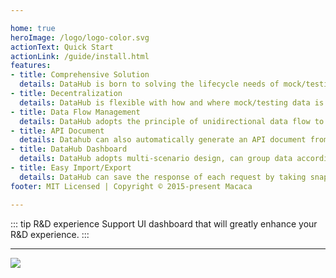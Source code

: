 ```yaml
---

home: true
heroImage: /logo/logo-color.svg
actionText: Quick Start
actionLink: /guide/install.html
features:
- title: Comprehensive Solution
  details: DataHub is born to solving the lifecycle needs of mock/testing data of software development, from development, testing, staging to final production.
- title: Decentralization
  details: DataHub is flexible with how and where mock/testing data is stored.You can use a local instance of Datahub on your local machine to manage your local testing/mock data during development.
- title: Data Flow Management
  details: DataHub adopts the principle of unidirectional data flow to make sure you will always get the latest data.
- title: API Document
  details: Datahub can also automatically generate an API document from your mock/testing data, to help keep your API document up to date and consistent with your mock data.
- title: DataHub Dashboard
  details: DataHub adopts multi-scenario design, can group data according to the scene name, and provide scene data addition, deletion, and change, and can operate through DataHub's panel interface.
- title: Easy Import/Export
  details: DataHub can save the response of each request by taking snapshot. You can use the archieved snapshot to find out what happened.
footer: MIT Licensed | Copyright © 2015-present Macaca

---
```


::: tip R&D experience
Support UI dashboard that will greatly enhance your R&D experience.
:::

---

![](https://ws1.sinaimg.cn/large/796b664dgy1fuueet04ehj21yk1b4gst.jpg)
